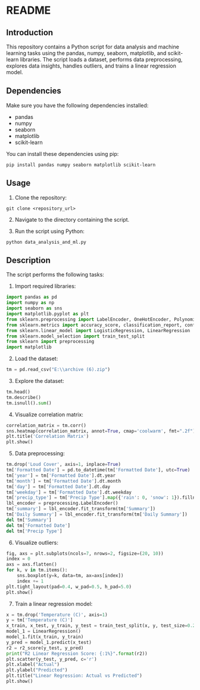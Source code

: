 # README

## Introduction
This repository contains a Python script for data analysis and machine learning tasks using the pandas, numpy, seaborn, matplotlib, and scikit-learn libraries. The script loads a dataset, performs data preprocessing, explores data insights, handles outliers, and trains a linear regression model.

## Dependencies
Make sure you have the following dependencies installed:
- pandas
- numpy
- seaborn
- matplotlib
- scikit-learn

You can install these dependencies using pip:
```
pip install pandas numpy seaborn matplotlib scikit-learn
```

## Usage
1. Clone the repository:
```
git clone <repository_url>
```

2. Navigate to the directory containing the script.

3. Run the script using Python:
```
python data_analysis_and_ml.py
```

## Description
The script performs the following tasks:

1. Import required libraries:
```python
import pandas as pd
import numpy as np
import seaborn as sns
import matplotlib.pyplot as plt
from sklearn.preprocessing import LabelEncoder, OneHotEncoder, PolynomialFeatures
from sklearn.metrics import accuracy_score, classification_report, confusion_matrix, mean_absolute_error, mean_squared_error, r2_score
from sklearn.linear_model import LogisticRegression, LinearRegression
from sklearn.model_selection import train_test_split
from sklearn import preprocessing
import matplotlib
```

2. Load the dataset:
```python
tm = pd.read_csv("E:\\archive (6).zip")
```

3. Explore the dataset:
```python
tm.head()
tm.describe()
tm.isnull().sum()
```

4. Visualize correlation matrix:
```python
correlation_matrix = tm.corr()
sns.heatmap(correlation_matrix, annot=True, cmap='coolwarm', fmt=".2f")
plt.title('Correlation Matrix')
plt.show()
```

5. Data preprocessing:
```python
tm.drop('Loud Cover', axis=1, inplace=True)
tm['Formatted Date'] = pd.to_datetime(tm['Formatted Date'], utc=True)
tm['year'] = tm['Formatted Date'].dt.year
tm['month'] = tm['Formatted Date'].dt.month
tm['day'] = tm['Formatted Date'].dt.day
tm['weekday'] = tm['Formatted Date'].dt.weekday
tm['precip_type'] = tm['Precip Type'].map({'rain': 0, 'snow': 1}).fillna(0)
lbl_encoder = preprocessing.LabelEncoder()
tm['summary'] = lbl_encoder.fit_transform(tm['Summary'])
tm['Daily Summary'] = lbl_encoder.fit_transform(tm['Daily Summary'])
del tm['Summary']
del tm['Formatted Date']
del tm['Precip Type']
```

6. Visualize outliers:
```python
fig, axs = plt.subplots(ncols=7, nrows=2, figsize=(20, 10))
index = 0
axs = axs.flatten()
for k, v in tm.items():
    sns.boxplot(y=k, data=tm, ax=axs[index])
    index += 1
plt.tight_layout(pad=0.4, w_pad=0.5, h_pad=5.0)
plt.show()
```

7. Train a linear regression model:
```python
x = tm.drop('Temperature (C)', axis=1)
y = tm['Temperature (C)']
x_train, x_test, y_train, y_test = train_test_split(x, y, test_size=0.20, random_state=42)
model_1 = LinearRegression()
model_1.fit(x_train, y_train)
y_pred = model_1.predict(x_test)
r2 = r2_score(y_test, y_pred)
print("R2 Linear Regression Score: {:1%}".format(r2))
plt.scatter(y_test, y_pred, c='r')
plt.xlabel("Actual")
plt.ylabel("Predicted")
plt.title("Linear Regression: Actual vs Predicted")
plt.show()
```
